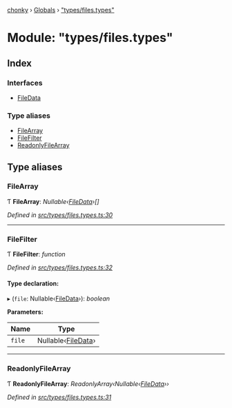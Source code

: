 [chonky](../README.md) › [Globals](../globals.md) › ["types/files.types"](_types_files_types_.md)

# Module: "types/files.types"

## Index

### Interfaces

* [FileData](../interfaces/_types_files_types_.filedata.md)

### Type aliases

* [FileArray](_types_files_types_.md#filearray)
* [FileFilter](_types_files_types_.md#filefilter)
* [ReadonlyFileArray](_types_files_types_.md#readonlyfilearray)

## Type aliases

###  FileArray

Ƭ **FileArray**: *Nullable‹[FileData](../interfaces/_types_files_types_.filedata.md)›[]*

*Defined in [src/types/files.types.ts:30](https://github.com/TimboKZ/Chonky/blob/4792a84/src/types/files.types.ts#L30)*

___

###  FileFilter

Ƭ **FileFilter**: *function*

*Defined in [src/types/files.types.ts:32](https://github.com/TimboKZ/Chonky/blob/4792a84/src/types/files.types.ts#L32)*

#### Type declaration:

▸ (`file`: Nullable‹[FileData](../interfaces/_types_files_types_.filedata.md)›): *boolean*

**Parameters:**

Name | Type |
------ | ------ |
`file` | Nullable‹[FileData](../interfaces/_types_files_types_.filedata.md)› |

___

###  ReadonlyFileArray

Ƭ **ReadonlyFileArray**: *ReadonlyArray‹Nullable‹[FileData](../interfaces/_types_files_types_.filedata.md)››*

*Defined in [src/types/files.types.ts:31](https://github.com/TimboKZ/Chonky/blob/4792a84/src/types/files.types.ts#L31)*
